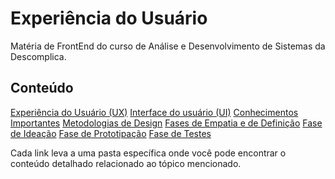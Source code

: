 # Experiência do Usuário

Matéria de FrontEnd do curso de Análise e Desenvolvimento de Sistemas da Descomplica.

## Conteúdo

[Experiência do Usuário (UX)](./Experiência%20do%20Usuário%20(UX)/teoria.md)
[Interface do usuário (UI)](./Interface%20do%20Usuário%20(UI)/teoria.md)
[Conhecimentos Importantes](./Conhecimentos%20Importantes/teoria.md)
[Metodologias de Design](./Metodologias%20de%20Design/teoria.md)
[Fases de Empatia e de Definição](./Fases%20de%20Empatia%20e%20de%20Definição/teoria.md)
[Fase de Ideação](./Fase%20de%20Ideação/teoria.md)
[Fase de Prototipação](./Fase%20de%20Prototipação/teoria.md)
[Fase de Testes](./Fase%20de%20Testes/teoria.md)

Cada link leva a uma pasta específica onde você pode encontrar o conteúdo detalhado relacionado ao tópico mencionado.
